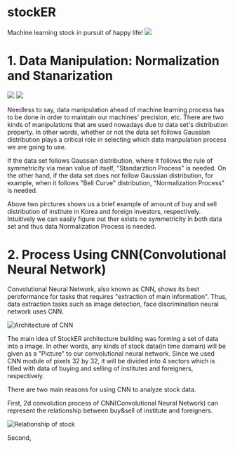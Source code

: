 # stockER
Machine learning stock in pursuit of happy life! 
![](https://image.shutterstock.com/image-illustration/financial-stock-market-graph-illustration-260nw-1043606782.jpg)

# 1. Data Manipulation: Normalization and Stanarization

![](https://github.com/mckim2020/Pictures/blob/master/forn_distribution.jpg)
![](https://github.com/mckim2020/Pictures/blob/master/inst_distribution.jpg)

Needless to say, data manipulation ahead of machine learning process has to be done in order to maintain our machines' precision, etc. There are two kinds of manipulations that are used nowadays due to data set's distribution property. In other words, whether or not the data set follows Gaussian distribution plays a critical role in selecting which data manpulation process we are going to use. 

If the data set follows Gaussian distribution, where it follows the rule of symmetricity via mean value of itself, "Standarztion Process" is needed. 
On the other hand, if the data set does not follow Gaussian distribution, for example, when it follows "Bell Curve" distribution, "Normalization Process" is needed.

Above two pirctures shows us a brief example of amount of buy and sell distribution of institute in Korea and foreign investors, respectively. Intuitively we can easily figure out ther exists no symmetricity in both data set and thus data Normalization Process is needed. 

# 2. Process Using CNN(Convolutional Neural Network) 

Convolutional Neural Network, also known as CNN, shows its best peroformance for tasks that requires "extraction of main information". Thus, data extraction tasks such as image detection, face discrimination neural network uses CNN. 

![Architecture of CNN](https://github.com/mckim2020/Pictures/blob/master/CNN.jpeg)

The main idea of StockER architecture building was forming a set of data into a image. In other words, any kinds of stock data(in time domain) will be given as a "Picture" to our convolutional neural network. Since we used CNN module of pixels 32 by 32, it will be divided into 4 sectors which is filled with data of  buying and selling of institutes and foreigners, respectively. 

There are two main reasons for using CNN to analyze stock data.

First, 2d convolution process of CNN(Convolutional Neural Network) can represent the relationship between buy&sell of institute and foreigners. 

![Relationship of stock](https://github.com/mckim2020/Pictures/blob/master/put.jpeg)

Second, 
